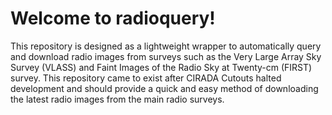 # Welcome to radioquery!
This repository is designed as a lightweight wrapper to automatically query and download radio images from surveys such as the Very Large Array Sky Survey (VLASS) and Faint Images of the Radio Sky at Twenty-cm (FIRST) survey. This repository came to exist after CIRADA Cutouts halted development and should provide a quick and easy method of downloading the latest radio images from the main radio surveys. 
